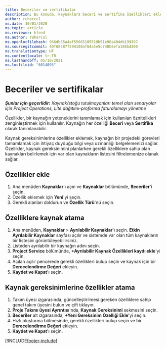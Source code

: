 ```yaml
---
title: Beceriler ve sertifikalar
description: Bu konuda, kaynaklara beceri ve sertifika özellikleri ekleme hakkında bilgiler sağlanmaktadır.
author: ruhercul
ms.date: 10/01/2020
ms.topic: article
ms.reviewer: kfend
ms.author: ruhercul
ms.openlocfilehash: 966db35a4af55665105518b51e90a494db199397
ms.sourcegitcommit: 40f68387f594180af64a5e5c748b6efa188bd300
ms.translationtype: HT
ms.contentlocale: tr-TR
ms.lasthandoff: 05/10/2021
ms.locfileid: "6014095"
---
```

# <a name="skills-and-certifications"></a>Beceriler ve sertifikalar
_**Şunlar için geçerlidir:** Kaynak/stoğu tutulmayanları temel alan senaryolar için Project Operations, Lite dağıtımı-proforma faturalamayı yönetme_

Özellikler, bir kaynağın yeteneklerini tanımlamak için kullanılan öznitelikleri zenginleştirmek için kullanılır. Kaynağın her özelliği **Beceri** veya **Sertifika** olarak tanımlanabilir.

Kaynak gereksinimlerine özellikler eklemek, kaynağın bir projedeki görevleri tamamlamak için ihtiyaç duyduğu bilgi veya uzmanlığı belgelemenizi sağlar. Özellikler, kaynak gereksinimini planlarken gerekli özelliklere sahip olan kaynakları belirlemek için var olan kaynakların listesini filtrelemenize olanak sağlar.

## <a name="add-characteristics"></a>Özellikler ekle

1. Ana menüden **Kaynaklar**'ı açın ve **Kaynaklar** bölümünde, **Beceriler**'i seçin.
2. Özellik eklemek için **Yeni**'yi seçin.
3. Gerekli alanları doldurun ve **Özellik Türü**'nü seçin.

## <a name="assign-characteristics-to-resources"></a>Özelliklere kaynak atama

1. Ana menüden, **Kaynaklar** > **Ayrılabilir Kaynaklar**'ı seçin. **Etkin Ayrılabilir Kaynaklar** sayfası açılır ve sistemde var olan tüm kaynakların bir listesini görüntüleyebilirsiniz.
2. Listeden ayrılabilir bir kaynağın adını seçin.
3. **Project Service** bölümünde, **+Ayrılabilir Kaynak Özellikleri kaydı ekle**'yi seçin.
4. Açılan açılır pencerede gerekli özellikleri bulup seçin ve kaynak için bir **Derecelendirme Değeri** ekleyin.
5. **Kaydet ve Kapat**'ı seçin.

## <a name="assign-characteristics-to-resource-requirements"></a>Kaynak gereksinimlerine özellikler atama

1. Takım üyesi ızgarasında, güncelleştirilmesi gereken özelliklere sahip genel takım üyesini bulun ve çift tıklayın.
2. **Proje Takımı üyesi Ayrıntısı**'nda, **Kaynak Gereksinimi** sekmesini seçin.
3. **Beceriler** alt ızgarasında, **+Yeni Gereksinim Özelliği Ekle**'yi seçin.
4. Hızlı oluşturma bölmesinde, gerekli özellikleri bulup seçin ve bir **Derecelendirme Değeri** ekleyin.
5. **Kaydet ve Kapat**'ı seçin.

[!INCLUDE[footer-include](../includes/footer-banner.md)]